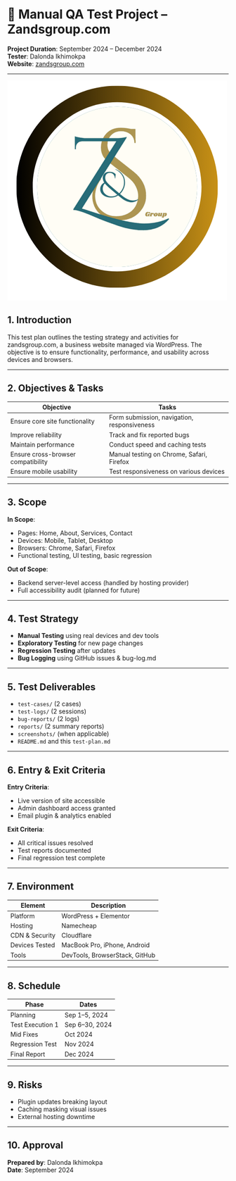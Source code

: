 # 🧪 Manual QA Test Project – Zandsgroup.com  
**Project Duration**: September 2024 – December 2024  
**Tester**: Dalonda Ikhimokpa  
**Website**: [zandsgroup.com](https://zandsgroup.com)

---

![Zandsgroup Logo](/01-zandsgroup.com/assets/zs_logo.png)


## 1. Introduction

This test plan outlines the testing strategy and activities for zandsgroup.com, a business website managed via WordPress. The objective is to ensure functionality, performance, and usability across devices and browsers.

---

## 2. Objectives & Tasks

| Objective                              | Tasks                                                   |
|----------------------------------------|----------------------------------------------------------|
| Ensure core site functionality         | Form submission, navigation, responsiveness              |
| Improve reliability                    | Track and fix reported bugs                              |
| Maintain performance                   | Conduct speed and caching tests                          |
| Ensure cross-browser compatibility     | Manual testing on Chrome, Safari, Firefox                |
| Ensure mobile usability                | Test responsiveness on various devices                   |

---

## 3. Scope

**In Scope**:
- Pages: Home, About, Services, Contact
- Devices: Mobile, Tablet, Desktop
- Browsers: Chrome, Safari, Firefox
- Functional testing, UI testing, basic regression

**Out of Scope**:
- Backend server-level access (handled by hosting provider)
- Full accessibility audit (planned for future)

---

## 4. Test Strategy

- **Manual Testing** using real devices and dev tools
- **Exploratory Testing** for new page changes
- **Regression Testing** after updates
- **Bug Logging** using GitHub issues & bug-log.md

---

## 5. Test Deliverables

- `test-cases/` (2 cases)
- `test-logs/` (2 sessions)
- `bug-reports/` (2 logs)
- `reports/` (2 summary reports)
- `screenshots/` (when applicable)
- `README.md` and this `test-plan.md`

---

## 6. Entry & Exit Criteria

**Entry Criteria**:
- Live version of site accessible
- Admin dashboard access granted
- Email plugin & analytics enabled

**Exit Criteria**:
- All critical issues resolved
- Test reports documented
- Final regression test complete

---

## 7. Environment

| Element          | Description                      |
|------------------|----------------------------------|
| Platform         | WordPress + Elementor            |
| Hosting          | Namecheap                        |
| CDN & Security   | Cloudflare                       |
| Devices Tested   | MacBook Pro, iPhone, Android     |
| Tools            | DevTools, BrowserStack, GitHub   |

---

## 8. Schedule

| Phase             | Dates                |
|-------------------|----------------------|
| Planning          | Sep 1–5, 2024        |
| Test Execution 1  | Sep 6–30, 2024       |
| Mid Fixes         | Oct 2024             |
| Regression Test   | Nov 2024             |
| Final Report      | Dec 2024             |

---

## 9. Risks

- Plugin updates breaking layout
- Caching masking visual issues
- External hosting downtime

---

## 10. Approval

**Prepared by**: Dalonda Ikhimokpa  
**Date**: September 2024

